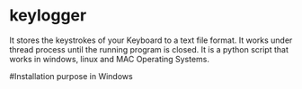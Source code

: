 # keylogger
It stores the keystrokes of your Keyboard to a text file format. It works under thread process until the running program is closed.
It is a python script that works in windows, linux and MAC Operating Systems.

#Installation purpose in Windows

```

